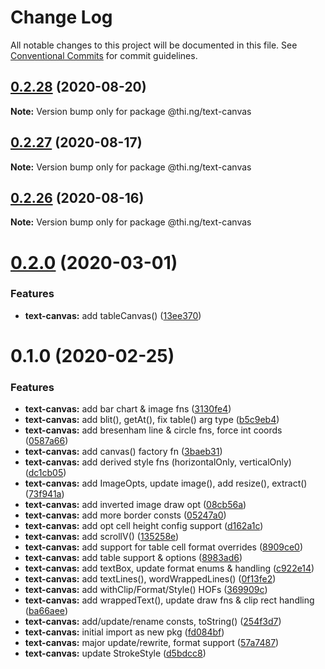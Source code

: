 # Change Log

All notable changes to this project will be documented in this file.
See [Conventional Commits](https://conventionalcommits.org) for commit guidelines.

## [0.2.28](https://github.com/thi-ng/umbrella/compare/@thi.ng/text-canvas@0.2.27...@thi.ng/text-canvas@0.2.28) (2020-08-20)

**Note:** Version bump only for package @thi.ng/text-canvas





## [0.2.27](https://github.com/thi-ng/umbrella/compare/@thi.ng/text-canvas@0.2.26...@thi.ng/text-canvas@0.2.27) (2020-08-17)

**Note:** Version bump only for package @thi.ng/text-canvas





## [0.2.26](https://github.com/thi-ng/umbrella/compare/@thi.ng/text-canvas@0.2.25...@thi.ng/text-canvas@0.2.26) (2020-08-16)

**Note:** Version bump only for package @thi.ng/text-canvas





# [0.2.0](https://github.com/thi-ng/umbrella/compare/@thi.ng/text-canvas@0.1.2...@thi.ng/text-canvas@0.2.0) (2020-03-01)


### Features

* **text-canvas:** add tableCanvas() ([13ee370](https://github.com/thi-ng/umbrella/commit/13ee370f03cc34305058265bff46e2ef23cecb2d))





# 0.1.0 (2020-02-25)


### Features

* **text-canvas:** add bar chart & image fns ([3130fe4](https://github.com/thi-ng/umbrella/commit/3130fe4ae10d6e579298d1b330c80d2e01d0a3ff))
* **text-canvas:** add blit(), getAt(), fix table() arg type ([b5c9eb4](https://github.com/thi-ng/umbrella/commit/b5c9eb4e77c956e01d76f247a84ceb46d57498d4))
* **text-canvas:** add bresenham line & circle fns, force int coords ([0587a66](https://github.com/thi-ng/umbrella/commit/0587a66529a179235e52e0ea4430376a850d8a15))
* **text-canvas:** add canvas() factory fn ([3baeb31](https://github.com/thi-ng/umbrella/commit/3baeb31c96b033479e09eb77fdd1a5055359a5be))
* **text-canvas:** add derived style fns (horizontalOnly, verticalOnly) ([dc1cb05](https://github.com/thi-ng/umbrella/commit/dc1cb054545456384a3502e91b7cba2022cce305))
* **text-canvas:** add ImageOpts, update image(), add resize(), extract() ([73f941a](https://github.com/thi-ng/umbrella/commit/73f941add71eba7dbb535d0ae553e504cccbe553))
* **text-canvas:** add inverted image draw opt ([08cb56a](https://github.com/thi-ng/umbrella/commit/08cb56a42abee49aaa28effc3a8cea0997231d13))
* **text-canvas:** add more border consts ([05247a0](https://github.com/thi-ng/umbrella/commit/05247a0806b932936eb044ccc82ef9cae0518423))
* **text-canvas:** add opt cell height config support ([d162a1c](https://github.com/thi-ng/umbrella/commit/d162a1c0e4da9a66ab5a7beeaaf4f0172b5b9e3a))
* **text-canvas:** add scrollV() ([135258e](https://github.com/thi-ng/umbrella/commit/135258e9992dad502ea9b0b9efb276e086bd4e08))
* **text-canvas:** add support for table cell format overrides ([8909ce0](https://github.com/thi-ng/umbrella/commit/8909ce07a14e61416f9deb45f1f1f7f4279c4e81))
* **text-canvas:** add table support & options ([8983ad6](https://github.com/thi-ng/umbrella/commit/8983ad6083e0802a3ba003cca684869284c69c9e))
* **text-canvas:** add textBox, update format enums & handling ([c922e14](https://github.com/thi-ng/umbrella/commit/c922e140992963d5fb4318e2a6dade02d4779905))
* **text-canvas:** add textLines(), wordWrappedLines() ([0f13fe2](https://github.com/thi-ng/umbrella/commit/0f13fe27ffc720fb246e49c8487bb58077be275f))
* **text-canvas:** add withClip/Format/Style() HOFs ([369909c](https://github.com/thi-ng/umbrella/commit/369909c62755453e3709bf469e9f74fdd1301493))
* **text-canvas:** add wrappedText(), update draw fns & clip rect handling ([ba66aee](https://github.com/thi-ng/umbrella/commit/ba66aee98024b0ba9e58fed02a255dc7eeb28ae4))
* **text-canvas:** add/update/rename consts, toString() ([254f3d7](https://github.com/thi-ng/umbrella/commit/254f3d7f06ada232b002d0e708101e9f8289b21f))
* **text-canvas:** initial import as new pkg ([fd084bf](https://github.com/thi-ng/umbrella/commit/fd084bfd59adc2482a84ec11247db1cc027fad71))
* **text-canvas:** major update/rewrite, format support ([57a7487](https://github.com/thi-ng/umbrella/commit/57a7487389294197265f58717d3c942191bad2cf))
* **text-canvas:** update StrokeStyle ([d5bdcc8](https://github.com/thi-ng/umbrella/commit/d5bdcc8cb202d6ece879526f8a5f40e0d913e38b))
